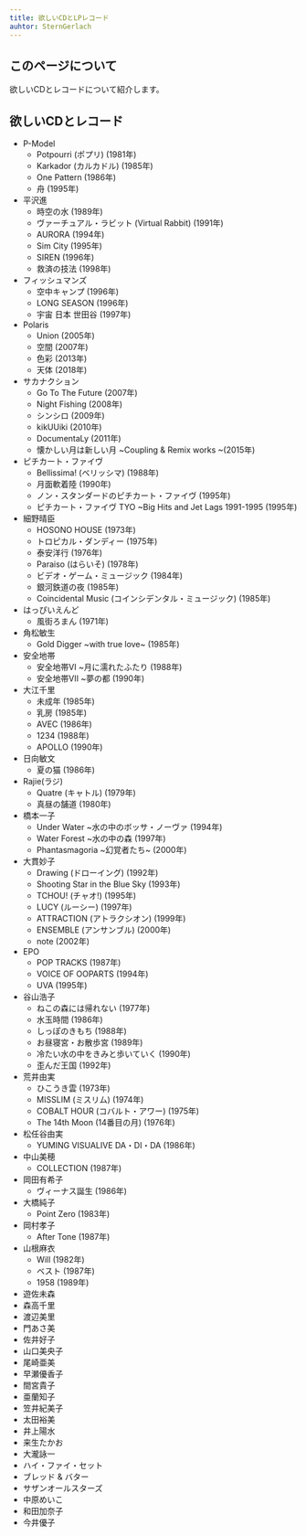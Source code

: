 ```yaml
---
title: 欲しいCDとLPレコード
auhtor: SternGerlach
---
```


<!--
 pandoc -s --filter pandoc-crossref -M "crossrefYaml=./crossref_config.yaml" -f markdown -t html5 --mathjax --css ./style.css ./want-list.md > ./want-list.html
-->

## このページについて

欲しいCDとレコードについて紹介します。

## 欲しいCDとレコード

* P-Model
  * Potpourri (ポプリ) (1981年)
  * Karkador (カルカドル) (1985年)
  * One Pattern (1986年)
  * 舟 (1995年)
* 平沢進
  * 時空の水 (1989年)
  * ヴァーチュアル・ラビット (Virtual Rabbit) (1991年)
  * AURORA (1994年)
  * Sim City (1995年)
  * SIREN (1996年)
  * 救済の技法 (1998年)
* フィッシュマンズ
  * 空中キャンプ (1996年)
  * LONG SEASON (1996年)
  * 宇宙 日本 世田谷 (1997年)
* Polaris
  * Union (2005年)
  * 空間 (2007年)
  * 色彩 (2013年)
  * 天体 (2018年)
* サカナクション
  * Go To The Future (2007年)
  * Night Fishing (2008年)
  * シンシロ (2009年)
  * kikUUiki (2010年)
  * DocumentaLy (2011年)
  * 懐かしい月は新しい月 \~Coupling & Remix works \~(2015年)
* ピチカート・ファイヴ
  * Bellissima! (ベリッシマ) (1988年)
  * 月面軟着陸 (1990年)
  * ノン・スタンダードのピチカート・ファイヴ (1995年)
  * ピチカート・ファイヴ TYO \~Big Hits and Jet Lags 1991-1995 (1995年)
* 細野晴臣
  * HOSONO HOUSE (1973年)
  * トロピカル・ダンディー (1975年)
  * 泰安洋行 (1976年)
  * Paraiso (はらいそ) (1978年)
  * ビデオ・ゲーム・ミュージック (1984年)
  * 銀河鉄道の夜 (1985年)
  * Coincidental Music (コインシデンタル・ミュージック) (1985年)
* はっぴいえんど
  * 風街ろまん (1971年)
* 角松敏生
  * Gold Digger \~with true love\~ (1985年)
* 安全地帯
  * 安全地帯VI \~月に濡れたふたり (1988年)
  * 安全地帯VII \~夢の都 (1990年)
* 大江千里
  * 未成年 (1985年)
  * 乳房 (1985年)
  * AVEC (1986年)
  * 1234 (1988年)
  * APOLLO (1990年)
* 日向敏文
  * 夏の猫 (1986年)
* Rajie(ラジ)
  * Quatre (キャトル) (1979年)
  * 真昼の舗道 (1980年)
* 橋本一子
  * Under Water \~水の中のボッサ・ノーヴァ (1994年)
  * Water Forest \~水の中の森 (1997年)
  * Phantasmagoria \~幻覚者たち\~ (2000年)
* 大貫妙子
  * Drawing (ドローイング) (1992年)
  * Shooting Star in the Blue Sky (1993年)
  * TCHOU! (チャオ!) (1995年)
  * LUCY (ルーシー) (1997年)
  * ATTRACTION (アトラクシオン) (1999年)
  * ENSEMBLE (アンサンブル) (2000年)
  * note (2002年)
* EPO
  * POP TRACKS (1987年)
  * VOICE OF OOPARTS (1994年)
  * UVA (1995年)
* 谷山浩子
  * ねこの森には帰れない (1977年)
  * 水玉時間 (1986年)
  * しっぽのきもち (1988年)
  * お昼寝宮・お散歩宮 (1989年)
  * 冷たい水の中をきみと歩いていく (1990年)
  * 歪んだ王国 (1992年)
* 荒井由実
  * ひこうき雲 (1973年)
  * MISSLIM (ミスリム) (1974年)
  * COBALT HOUR (コバルト・アワー) (1975年)
  * The 14th Moon (14番目の月) (1976年)
* 松任谷由実
  * YUMING VISUALIVE DA・DI・DA (1986年)
* 中山美穂  
  * COLLECTION (1987年)
* 岡田有希子
  * ヴィーナス誕生 (1986年)
* 大橋純子
  * Point Zero (1983年)
* 岡村孝子
  * After Tone (1987年)
* 山根麻衣
  * Will (1982年)
  * ベスト (1987年)
  * 1958 (1989年)
* 遊佐未森
* 森高千里
* 渡辺美里
* 門あさ美
* 佐井好子
* 山口美央子
* 尾崎亜美
* 早瀬優香子
* 間宮貴子
* 亜蘭知子
* 笠井紀美子
* 太田裕美
* 井上陽水
* 来生たかお
* 大瀧詠一
* ハイ・ファイ・セット
* ブレッド & バター
* サザンオールスターズ
* 中原めいこ
* 和田加奈子
* 今井優子
